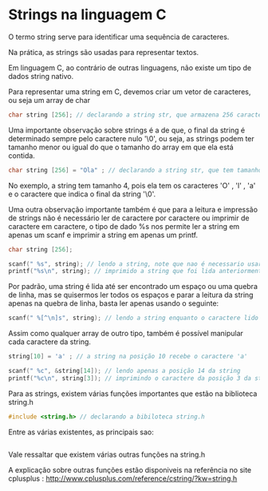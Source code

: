 # Strings na linguagem C

O termo string serve para identificar uma sequência de caracteres.

Na prática, as strings são usadas para representar textos.

Em linguagem C, ao contrário de outras linguagens, não existe um tipo de dados string nativo.

Para representar uma string em C, devemos criar um vetor de caracteres, ou seja um array de char


```c
char string [256]; // declarando a string str, que armazena 256 caracteres no máximo
```
Uma importante observação sobre strings é a de que, o final da string é determinado sempre pelo caractere nulo '\0', ou seja,
as strings podem ter tamanho menor ou igual do que o tamanho do array em que ela está contida.

```c
char string [256] = "Ola" ; // declarando a string str, que tem tamanho 4
```
No exemplo, a string tem tamanho 4, pois ela tem os caracteres 'O' , 'l' , 'a' e o caractere que indica o final da string '\0'.

Uma outra observação importante também é que para a leitura e impressão de strings não é necessário ler de caractere por caractere ou imprimir de caractere em caractere, o tipo de dado %s nos permite ler a string em apenas um scanf e imprimir a string em apenas um printf.

```c
char string [256]; 

scanf(" %s", string); // lendo a string, note que nao é necessario usar o '&' na leitura da string
printf("%s\n", string); // imprimido a string que foi lida anteriormente
```

Por padrão, uma string é lida até ser encontrado um espaço ou uma quebra de linha, mas se quisermos ler todos os espaços e parar a leitura da string apenas na quebra de linha, basta ler apenas usando o seguinte:

```c
scanf(" %[^\n]s", string); // lendo a string enquanto o caractere lido for diferente de '\n'
```

Assim como qualquer array de outro tipo, também é possível manipular cada caractere da string.

```c
string[10] = 'a' ; // a string na posição 10 recebe o caractere 'a' 

scanf(" %c", &string[14]); // lendo apenas a posição 14 da string
printf("%c\n", string[3]); // imprimindo o caractere da posição 3 da string
```

Para as strings, existem várias funções importantes que estão na biblioteca string.h

```c
#include <string.h> // declarando a bibiloteca string.h
```

Entre as várias existentes, as principais sao:

```c

```

Vale ressaltar que existem várias outras funções na string.h

A explicação sobre outras funções estão disponiveis na referência no site cplusplus : http://www.cplusplus.com/reference/cstring/?kw=string.h

